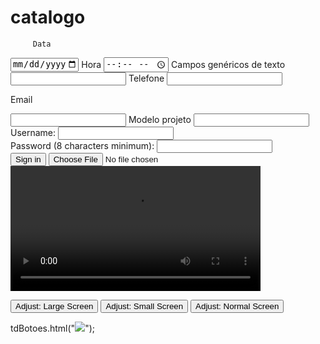 # catalogo

<div id="app"></div>

         Data

<input type="date" required="required" maxlength="10" name="date" pattern="[0-9]{2}\/[0-9]{2}\/[0-9]{4}$" min="2012-01-01" max="2014-02-18" />
Hora

<input type="time" required="required" maxlength="8" name="hour" pattern="[0-9]{2}:[0-9]{2} [0-9]{2}$" />
Campos genéricos de texto

<input type="text" required="required" name="name" />
Telefone

<input type="tel" required="required" maxlength="15" name="phone" pattern="\([0-9]{2}\) [0-9]{4,6}-[0-9]{3,4}$" />

Email

<input type="email" required="required" class="input-text" name="email" pattern="[a-z0-9._%+-]+@[a-z0-9.-]+\.[a-z]{2,4}$" />
Modelo projeto

<input type="tel" required="required" maxlength="15" name="valor" pattern="([0-9]{1,3}\.)?[0-9]{1,3},[0-9]{2}$" />

<div>
    <label for="username">Username:</label>
    <input type="text" id="username" name="username">
</div>
<div>
    <label for="pass">Password (8 characters minimum):</label>
    <input type="password" id="pass" name="password"
           minlength="8" required>
</div>

<input type="submit" value="Sign in">

<input type="file" name="file" accept="image/*" required="required" />
<html>
<head>
<title>HTML Video Tag Example</title>
</head>
<body>
<br>
<video id="custom_video_play" width="400" controls="controls">>
<source src="Yes Bank Advertisment.mp4" type="video/mp4"><source src="mov_bbb.flv" type="video/flv"> Browser Not Supporting
</video>
</div>
<script>
var myVideo=document.getElementById("custom_video_play");
function makeBig()
{
myVideo.width=650;
}
function makeSmall()
{
myVideo.width=350;
}

function makeNormal()
{
myVideo.width=450;
}
</script>
<div style="text-align:left">
<button onclick="makeBig()">Adjust: Large Screen</button>
<button onclick="makeSmall()">Adjust: Small Screen</button>
<button onclick="makeNormal()">Adjust: Normal Screen</button>
<p></p>
tdBotoes.html("<img src='https://www.reneelab.biz/wp-content/uploads/sites/9/2016/04/Como-editar-v%C3%ADdeo.png' class='btnSalvar'/>");


